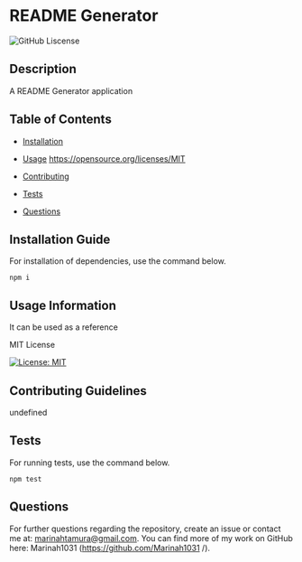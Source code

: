 # README Generator
![GitHub Liscense](https://img.shields.io/badge/license-MIT-blue.svg)

## Description

A README Generator application

## Table of Contents

* [Installation](#installation)

* [Usage](#usage)
https://opensource.org/licenses/MIT
* [Contributing](#contributing)

* [Tests](#tests)

* [Questions](#questions)

## Installation Guide

For installation of dependencies, use the command below.

```
npm i
```

## Usage Information

It can be used as a reference

  MIT License
  
  [![License: MIT](https://img.shields.io/badge/License-MIT-yellow.svg)](https://opensource.org/licenses/MIT)

  

## Contributing Guidelines

undefined

## Tests

For running tests, use the command below.

```
npm test
```

## Questions

For further questions regarding the repository, create an issue or contact me at: marinahtamura@gmail.com. You can find more of my work on GitHub here: Marinah1031 (https://github.com/Marinah1031 /).
